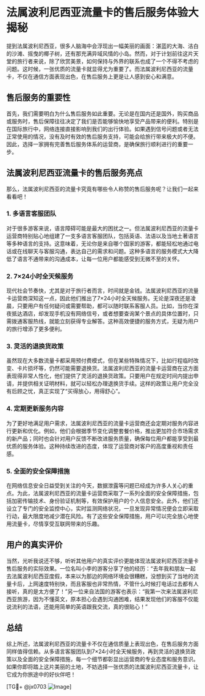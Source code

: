 # 法属波利尼西亚流量卡的售后服务体验大揭秘

提到法属波利尼西亚，很多人脑海中会浮现出一幅美丽的画面：湛蓝的大海、洁白的沙滩、摇曳的椰子树，还有那充满异域风情的小岛。然而，对于计划前往这片天堂的旅行者来说，除了欣赏美景，如何保持与外界的联系也成了一个不得不考虑的问题。这时候，一张优质的流量卡就显得尤为重要了。而法属波利尼西亚的流量卡，不仅在通信方面表现出色，在售后服务上更是让人感到安心和满意。

## 售后服务的重要性

首先，我们需要明白为什么售后服务如此重要。无论是在国内还是国外，购买商品或服务时，售后保障往往决定了我们是否能够愉快地享受产品带来的便利。特别是在国际旅行中，网络连接直接影响到我们的出行体验。如果遇到信号问题或者无法正常使用的情况，没有及时有效的售后服务支持，可能会给旅行带来极大的不便。因此，选择一家拥有完善售后服务体系的运营商，是确保旅行顺利进行的重要一步。

## 法属波利尼西亚流量卡的售后服务亮点

那么，法属波利尼西亚的流量卡究竟有哪些令人称赞的售后服务呢？让我们一起来看看吧！

### 1. 多语言客服团队

对于很多游客来说，语言障碍可能是最大的困扰之一。但法属波利尼西亚的流量卡运营商特别贴心地组建了一支多语言客服团队，包括英语、法语以及当地土著语言等多种语言的支持。这意味着，无论你是来自哪个国家的游客，都能轻松地通过电话或在线聊天与客服沟通，表达自己的需求和问题。这种多语言的服务模式大大降低了语言不通带来的沟通成本，让每一位用户都能感受到无微不至的关怀。

### 2. 7×24小时全天候服务

现代社会节奏快，尤其是对于旅行者而言，时间就是金钱。法属波利尼西亚的流量卡运营商深知这一点，因此他们推出了7×24小时全天候服务。无论是深夜还是凌晨，只要用户有任何疑问或需要帮助，都可以随时联系客服人员。比如，当你在深夜抵达酒店，却发现手机没有网络信号，或者想要查询某个景点的具体位置时，只需拨通客服热线，就能立刻获得专业解答。这种高效便捷的服务方式，无疑为用户的旅行增添了更多便利。

### 3. 灵活的退换货政策

虽然现在大多数流量卡都采用预付费模式，但在某些特殊情况下，比如行程临时改变、卡片损坏等，仍然可能需要退换货。法属波利尼西亚的流量卡运营商在这方面表现得非常人性化，他们提供了灵活的退换货政策。只要用户在规定时间内提出申请，并提供相关证明材料，就可以轻松办理退换货手续。这样的政策让用户完全没有后顾之忧，真正实现了“买得放心，用得舒心”。

### 4. 定期更新服务内容

为了更好地满足用户需求，法属波利尼西亚的流量卡运营商还会定期对服务内容进行更新和优化。例如，他们会根据季节变化调整套餐价格，推出更加符合市场需求的新产品；同时也会针对用户反馈不断改进服务质量，确保每位用户都能享受到最优质的服务体验。这种持续改进的态度，体现了运营商对客户的高度重视和责任感。

### 5. 全面的安全保障措施

在网络信息安全日益受到关注的今天，数据泄露等问题已经成为许多人关心的重点。为此，法属波利尼西亚的流量卡运营商采取了一系列全面的安全保障措施，包括加密传输技术、身份验证机制等，有效保护用户的个人信息安全。此外，他们还设立了专门的安全监控中心，实时监测网络状况，一旦发现异常情况便会立即采取行动，最大限度地减少潜在风险。有了这些安全保障措施，用户可以完全放心地使用流量卡，尽情享受互联网带来的乐趣。

## 用户的真实评价

当然，光听我说还不够，听听其他用户的真实评价更能体现法属波利尼西亚流量卡售后服务的实际效果。一位名叫小李的游客分享了他的经历：“去年我和朋友一起去法属波利尼西亚度假，本来以为那边的网络环境会很糟糕，没想到买了当地的流量卡后，上网速度特别快，而且客服也非常热情，不管什么时候打电话过去都有人接听，真的是太方便了！”另一位来自法国的游客也表示：“我第一次来法属波利尼西亚旅游，因为不懂英文，原本担心会遇到沟通困难，结果发现他们的客服不仅能说流利的法语，还能用简单的英语跟我交流，真的很贴心！”

## 总结

综上所述，法属波利尼西亚的流量卡不仅在通信质量上表现出色，在售后服务方面同样值得信赖。从多语言客服团队到7×24小时全天候服务，再到灵活的退换货政策以及全面的安全保障措施，每一个细节都彰显出运营商的专业态度和服务意识。如果你即将踏上这片美丽的土地，不妨选择一张优质的法属波利尼西亚流量卡，让它成为你旅途中的好伙伴吧！

[TG💪+ @jx0703 ![Image](https://github.com/user-attachments/assets/dbca1d08-cadb-493c-b0ec-ad6f7a83f270)]